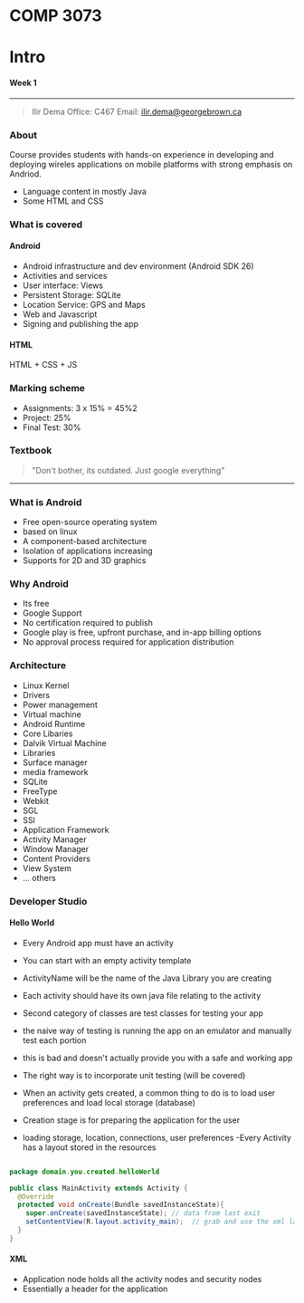 # COMP 3073 
# Intro
#### Week 1
___

>Ilir Dema
>Office: C467
>Email: ilir.dema@georgebrown.ca

### About
Course provides students with hands-on experience in developing and deploying wireles applications on mobile platforms with strong emphasis on Andriod. 
- Language content in mostly Java
- Some HTML and CSS

### What is covered

#### Android
- Android infrastructure and dev environment (Android SDK 26)
- Activities and services
- User interface: Views
- Persistent Storage: SQLite
- Location Service: GPS and Maps
- Web and Javascript
- Signing and publishing the app
#### HTML
HTML + CSS + JS

### Marking scheme
- Assignments: 3 x 15% = 45%2
- Project: 25%
- Final Test: 30%

### Textbook
>"Don't bother, its outdated. Just google everything"

___

### What is Android
- Free open-source operating system
- based on linux
- A component-based architecture
- Isolation of applications increasing
- Supports for 2D and 3D graphics

### Why Android
- Its free
- Google Support
- No certification required to publish
- Google play is free, upfront purchase, and in-app billing options
- No approval process required for application distribution

### Architecture
- Linux Kernel
 - Drivers
 - Power management
 - Virtual machine
- Android Runtime
 - Core Libaries
 - Dalvik Virtual Machine
- Libraries
 - Surface manager
 - media framework
 - SQLite
 - FreeType
 - Webkit
 - SGL
 - SSl
- Application Framework
 - Activity Manager
 - Window Manager
 - Content Providers
 - View System
 - ... others
 
### Developer Studio
#### Hello World
- Every Android app must have an activity
- You can start with an empty activity template
- ActivityName will be the name of the Java Library you are creating
- Each activity should have its own java file relating to the activity
- Second category of classes are test classes for testing your app
 - the naive way of testing is running the app on an emulator and manually test each portion
  - this is bad and doesn't actually provide you with a safe and working app
 - The right way is to incorporate unit testing (will be covered)

- When an activity gets created, a common thing to do is to load user preferences and load local storage (database)
 - Creation stage is for preparing the application for the user
 - loading storage, location, connections, user preferences
-Every Activity has a layout stored in the resources 

```Java

package domain.you.created.helloWorld

public class MainActivity extends Activity {
  @Override
  protected void onCreate(Bundle savedInstanceState){
    super.onCreate(savedInstanceState); // data from last exit
	setContentView(R.layout.activity_main);  // grab and use the xml layout file "activity_main"
  }
}
```

#### XML
- Application node holds all the activity nodes and security nodes
 - Essentially a header for the application

